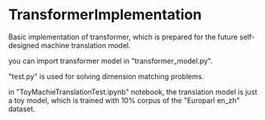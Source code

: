 # TransformerImplementation
Basic implementation of transformer, which is prepared for the future self-designed machine translation model. 

you can import transformer model in "transformer_model.py".

"test.py" is used for solving dimension matching problems.

in "ToyMachieTranslationTest.ipynb" notebook, the translation model is just a toy model, which is trained with 10% corpus of the "Europarl en_zh" dataset.

